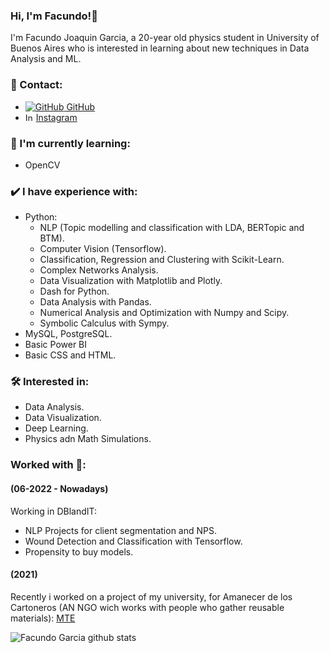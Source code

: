 ### Hi, I'm Facundo!👋
I'm Facundo Joaquin Garcia, a 20-year old physics student in University of Buenos Aires who is interested in learning about new techniques in Data Analysis and ML.

### 📲 Contact:
- [![GitHub](https://i.stack.imgur.com/tskMh.png) GitHub](https://github.com/facundojgarcia02) 
- <img src="https://edent.github.io/SuperTinyIcons/images/svg/instagram.svg" width="13" title="Instagram" /> [Instagram](https://www.instagram.com/facug02/)

### 👀 I'm currently learning:
- OpenCV

### ✔️ I have experience with:
- Python:
  - NLP (Topic modelling and classification with LDA, BERTopic and BTM).
  - Computer Vision (Tensorflow).
  - Classification, Regression and Clustering with Scikit-Learn.
  - Complex Networks Analysis.
  - Data Visualization with Matplotlib and Plotly.
  - Dash for Python.
  - Data Analysis with Pandas.
  - Numerical Analysis and Optimization with Numpy and Scipy.
  - Symbolic Calculus with Sympy.
- MySQL, PostgreSQL.
- Basic Power BI
- Basic CSS and HTML.

### 🛠 Interested in:
- Data Analysis.
- Data Visualization.
- Deep Learning.
- Physics adn Math Simulations.

### Worked with 🔭:
#### (06-2022 - Nowadays)

Working in DBlandIT: 
  - NLP Projects for client segmentation and NPS.
  - Wound Detection and Classification with Tensorflow.
  - Propensity to buy models.
  
#### (2021)
Recently i worked on a project of my university, for Amanecer de los Cartoneros (AN NGO wich works with people who gather reusable materials): [MTE](https://github.com/Taller-Datos-Populares-UBA/MTE)

![Facundo Garcia github stats](https://github-readme-stats.vercel.app/api?username=facundojgarcia02&show_icons=true&theme=dark)
